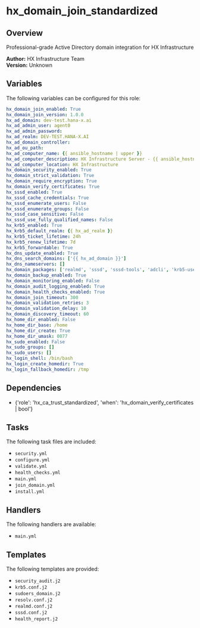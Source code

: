 # hx_domain_join_standardized

## Overview

Professional-grade Active Directory domain integration for HX Infrastructure

**Author:** HX Infrastructure Team  
**Version:** Unknown

## Variables

The following variables can be configured for this role:

```yaml
hx_domain_join_enabled: True
hx_domain_join_version: 1.0.0
hx_ad_domain: dev-test.hana-x.ai
hx_ad_admin_user: agent0
hx_ad_admin_password: 
hx_ad_realm: DEV-TEST.HANA-X.AI
hx_ad_domain_controller: 
hx_ad_ou_path: 
hx_ad_computer_name: {{ ansible_hostname | upper }}
hx_ad_computer_description: HX Infrastructure Server - {{ ansible_hostname }}
hx_ad_computer_location: HX Infrastructure
hx_domain_security_enabled: True
hx_domain_strict_validation: True
hx_domain_require_encryption: True
hx_domain_verify_certificates: True
hx_sssd_enabled: True
hx_sssd_cache_credentials: True
hx_sssd_enumerate_users: False
hx_sssd_enumerate_groups: False
hx_sssd_case_sensitive: False
hx_sssd_use_fully_qualified_names: False
hx_krb5_enabled: True
hx_krb5_default_realm: {{ hx_ad_realm }}
hx_krb5_ticket_lifetime: 24h
hx_krb5_renew_lifetime: 7d
hx_krb5_forwardable: True
hx_dns_update_enabled: True
hx_dns_search_domains: ['{{ hx_ad_domain }}']
hx_dns_nameservers: []
hx_domain_packages: ['realmd', 'sssd', 'sssd-tools', 'adcli', 'krb5-user', 'krb5-workstation', 'packagekit', 'samba-common-tools']
hx_domain_backup_enabled: True
hx_domain_monitoring_enabled: False
hx_domain_audit_logging_enabled: True
hx_domain_health_checks_enabled: True
hx_domain_join_timeout: 300
hx_domain_validation_retries: 3
hx_domain_validation_delay: 10
hx_domain_discovery_timeout: 60
hx_home_dir_enabled: False
hx_home_dir_base: /home
hx_home_dir_create: True
hx_home_dir_umask: 0077
hx_sudo_enabled: False
hx_sudo_groups: []
hx_sudo_users: []
hx_login_shell: /bin/bash
hx_login_create_homedir: True
hx_login_fallback_homedir: /tmp
```

## Dependencies

- {'role': 'hx_ca_trust_standardized', 'when': 'hx_domain_verify_certificates | bool'}


## Tasks

The following task files are included:

- `security.yml`
- `configure.yml`
- `validate.yml`
- `health_checks.yml`
- `main.yml`
- `join_domain.yml`
- `install.yml`


## Handlers

The following handlers are available:

- `main.yml`


## Templates

The following templates are provided:

- `security_audit.j2`
- `krb5.conf.j2`
- `sudoers_domain.j2`
- `resolv.conf.j2`
- `realmd.conf.j2`
- `sssd.conf.j2`
- `health_report.j2`
